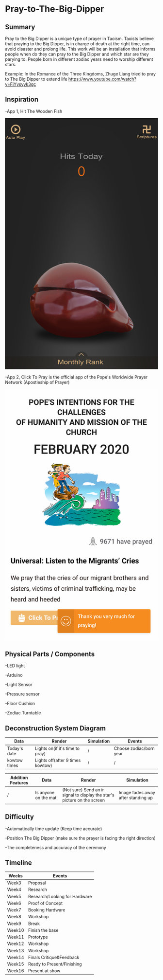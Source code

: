 # Pray-to-The-Big-Dipper

## Summary

Pray to the Big Dipper is a unique type of prayer in Taoism. Taoists believe that praying to the Big Dipper, is in charge of death at the right time, can avoid disaster and prolong life. This work will be an installation that informs people when do they can pray to the Big Dipper and which star are they parying to. People born in different zodiac years need to worship different stars.

Example: In the Romance of the Three Kingdoms, Zhuge Liang tried to pray to The Big Dipper to extend life
https://www.youtube.com/watch?v=FiYysvyk3gc


## Inspiration 

-App 1, Hit The Wooden Fish

 ![image](http://github.com/chengjun334/Pray-to-The-Big-Dipper/raw/master/WoodenFish.jpg)

-App 2, Click To Pray is the official app of the Pope's Worldwide Prayer Network (Apostleship of Prayer)

 ![image](http://github.com/chengjun334/Pray-to-The-Big-Dipper/raw/master/ClickToPray.jpg)

## Physical Parts / Components

-LED light

-Arduino

-Light Sensor

-Pressure sensor

-Floor Cushion

-Zodiac Turntable

## Deconstruction System Diagram

| Data | Render | Simulation | Events |
| ------------- | ------------- | ------------- | ------------- |
| Today's date  | Lights on(if it's time to pray)  | / | Choose zodiac/born year  |
| kowtow times | Lights off(after 9 times kowtow)  | / | /  |

| Addition Features | Data | Render | Simulation | 
| ------------- | ------------- | ------------- | ------------- |
| / | Is anyone on the mat | (Not sure) Send an ir signal to display the star's picture on the screen | Image fades away after standing up  |

## Difficulty 

-Automatically time update (Keep time accurate)

-Position The Big Dipper (make sure the prayer is facing the right direction)

-The completeness and accuracy of the ceremony

## Timeline

|  Weeks | Events |
| ------------- | ------------- |
| Week3 | Proposal |
| Week4 | Research |
| Week5 | Research/Looking for Hardware |
| Week6 | Proof of Concept |
| Week7 | Booking Hardware |
| Week8 | Workshop |
| Week9 | Break |
| Week10 | Finish the base |
| Week11 | Prototype |
| Week12 | Workshop |
| Week13 | Workshop |
| Week14 | Finals Critique&Feedback |
| Week15 | Ready to Present/Finishing |
| Week16 | Present at show |
